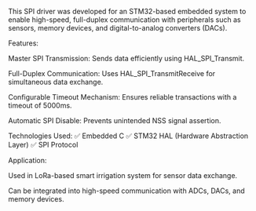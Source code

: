 This SPI driver was developed for an STM32-based embedded system to enable high-speed, full-duplex communication with peripherals such as sensors, memory devices, and digital-to-analog converters (DACs).

Features:

Master SPI Transmission: Sends data efficiently using HAL_SPI_Transmit.

Full-Duplex Communication: Uses HAL_SPI_TransmitReceive for simultaneous data exchange.

Configurable Timeout Mechanism: Ensures reliable transactions with a timeout of 5000ms.

Automatic SPI Disable: Prevents unintended NSS signal assertion.

Technologies Used:
✅ Embedded C
✅ STM32 HAL (Hardware Abstraction Layer)
✅ SPI Protocol


Application:

Used in LoRa-based smart irrigation system for sensor data exchange.

Can be integrated into high-speed communication with ADCs, DACs, and memory devices.
